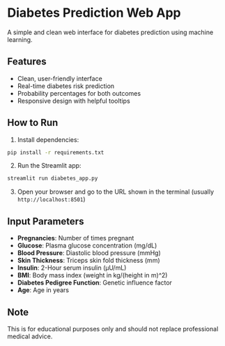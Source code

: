 # Diabetes Prediction Web App

A simple and clean web interface for diabetes prediction using machine learning.

## Features

- Clean, user-friendly interface
- Real-time diabetes risk prediction
- Probability percentages for both outcomes
- Responsive design with helpful tooltips

## How to Run

1. Install dependencies:

```bash
pip install -r requirements.txt
```

2. Run the Streamlit app:

```bash
streamlit run diabetes_app.py
```

3. Open your browser and go to the URL shown in the terminal (usually `http://localhost:8501`)

## Input Parameters

- **Pregnancies**: Number of times pregnant
- **Glucose**: Plasma glucose concentration (mg/dL)
- **Blood Pressure**: Diastolic blood pressure (mmHg)
- **Skin Thickness**: Triceps skin fold thickness (mm)
- **Insulin**: 2-Hour serum insulin (μU/mL)
- **BMI**: Body mass index (weight in kg/(height in m)^2)
- **Diabetes Pedigree Function**: Genetic influence factor
- **Age**: Age in years

## Note

This is for educational purposes only and should not replace professional medical advice.
